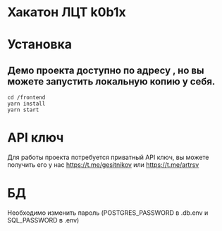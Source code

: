 # Хакатон ЛЦТ k0b1x

# Установка
## Демо проекта доступно по адресу , но вы можете запустить локальную копию у себя.
    cd /frontend
    yarn install
    yarn start

# API ключ
Для работы проекта потребуется приватный API ключ, вы можете получить его у нас https://t.me/gesitnikov или https://t.me/artrsv

# БД
Необходимо изменить пароль (POSTGRES_PASSWORD в .db.env и SQL_PASSWORD в .env)
